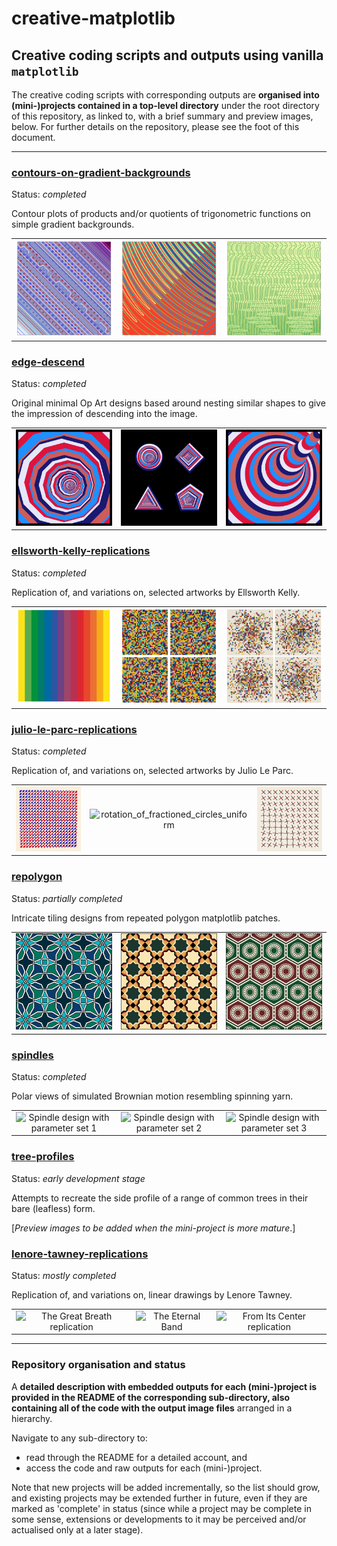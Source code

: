 # creative-matplotlib

## Creative coding scripts and outputs using vanilla `matplotlib`

The creative coding scripts with corresponding outputs are **organised into
(mini-)projects contained in a top-level directory** under the root directory
of this repository, as linked to, with a brief summary and preview images,
below. For further details on the repository, please see the foot of this
document.

***


### [contours-on-gradient-backgrounds](contours-on-gradient-backgrounds)

Status: *completed*

Contour plots of products and/or quotients of trigonometric functions on
simple gradient backgrounds.

|     |     |     |
|:---:|:---:|:---:|
| ![2_seams](contours-on-gradient-backgrounds/designs/2_seams.png) | ![4_sweep](contours-on-gradient-backgrounds/designs/4_sweep.png) | ![12_cellular](contours-on-gradient-backgrounds/designs/12_cellular.png) |


### [edge-descend](edge-descend)

Status: *completed*

Original minimal Op Art designs based around nesting similar shapes to
give the impression of descending into the image.

|     |     |     |
|:---:|:---:|:---:|
| ![single_design_with_12_sides_closeup](edge-descend/img/with-random-edge-alignment-closeups/single_design_with_12_sides_closeup.png) | ![compound_design](edge-descend/img/with-random-edge-alignment/compound_design.png) | ![single_design_with_1_sides_closeup](edge-descend/img/variant-on-changing-centre-2-closeups/single_design_with_1_sides_closeup.png) |


### [ellsworth-kelly-replications](ellsworth-kelly-replications)

Status: *completed*

Replication of, and variations on, selected artworks by Ellsworth Kelly.

|     |     |     |
|:---:|:---:|:---:|
| ![S1](ellsworth-kelly-replications/img/S1.png) | ![SCABC7](ellsworth-kelly-replications/img/SCABC7.png) | ![SCABC2](ellsworth-kelly-replications/img/SCABC2.png) |


### [julio-le-parc-replications](julio-le-parc-replications)

Status: *completed*

Replication of, and variations on, selected artworks by Julio Le Parc.

|     |     |     |
|:---:|:---:|:---:|
| ![mutation_of_forms_10](julio-le-parc-replications/img/mutation_of_forms/variations_in_grid/mutation_of_forms_10.png) | ![rotation_of_fractioned_circles_uniform](julio-le-parc-replications/img/gif_conversions_of_mp4_animations/rotation_of_fractioned_circles_uniform.gif) | ![005](julio-le-parc-replications/img/rotation_in_red_and_black/variations_on_rotation_angles/005.png) |


### [repolygon](repolygon)

Status: *partially completed*

Intricate tiling designs from repeated polygon matplotlib patches.

|     |     |     |
|:---:|:---:|:---:|
| ![repolygon_design_9_colour_prototype](repolygon/designs/prototypes-for-colours/repolygon_design_9_colour_prototype.png) | ![repolygon_design_10_colour_prototype](repolygon/designs/prototypes-for-colours/repolygon_design_10_colour_prototype.png) | ![repolygon_design_11_colour_prototype](repolygon/designs/prototypes-for-colours/repolygon_design_11_colour_prototype.png) |


### [spindles](spindles)

Status: *completed*

Polar views of simulated Brownian motion resembling spinning yarn.

|     |     |     |
|:---:|:---:|:---:|
| ![Spindle design with parameter set 1](spindles/outputs/parameter_set_1/spindles-instance-in-terrain.png) | ![Spindle design with parameter set 2](spindles/outputs/parameter_set_2/spindles-instance-in-OrRd.png) | ![Spindle design with parameter set 3](spindles/outputs/parameter_set_3/spindles-instance-in-twilight.png) |


### [tree-profiles](tree-profiles)

Status: *early development stage*

Attempts to recreate the side profile of a range of common trees in their
bare (leafless) form.

[*Preview images to be added when the mini-project is more mature*.]


### [lenore-tawney-replications](lenore-tawney-replications)

Status: *mostly completed*

Replication of, and variations on, linear drawings by Lenore Tawney.

|     |     |     |
|:---:|:---:|:---:|
| ![The Great Breath replication](lenore-tawney-replications/img/replications/the_great_breath.png) | ![The Eternal Band](lenore-tawney-replications/img/replications/the_eternal_band.png) | ![From Its Center replication](lenore-tawney-replications/img/replications/from_its_center.png) |


***

### Repository organisation and status

A **detailed description with embedded outputs for each (mini-)project is
provided in the README of the corresponding sub-directory, also containing
all of the code with the output image files** arranged in a hierarchy.

Navigate to any sub-directory to:

* read through the README for a detailed account, and
* access the code and raw outputs for each (mini-)project.

Note that new projects
will be added incrementally, so the list should grow, and existing projects
may be extended further in future, even if they are marked as 'complete' in
status (since while  a project may be complete in some sense, extensions or
developments to it may be perceived and/or actualised only at a later stage).
